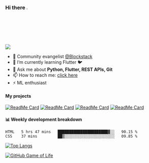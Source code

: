 ### Hi there <img src="https://camo.githubusercontent.com/35d3d11359a49bf12aebb834cc13fd81b95eff4e/68747470733a2f2f6d656469612e67697068792e636f6d2f6d656469612f6876524a434c467a6361737252346961377a2f67697068792e676966" height="2.5%" width="2.5%">

<!--
**Aman-zishan/Aman-zishan** is a ✨ _special_ ✨ repository because its `README.md` (this file) appears on your GitHub profile.-->

![](https://github-readme-stats.vercel.app/api?username=Aman-zishan&count_private=true&theme=dark&show_icons=true&include_all_commits=true)




- 🔭 Community evangelist [@Blockstack](https://www.blockstack.org/)
- 🌱 I’m currently learning Flutter :bird:
- 💬 Ask me about **Python, Flutter, REST APIs, Git**
- 📫 How to reach me: [click here](https://www.amanzishan.me)
- ⚡ ML enthusiast

#### My projects

[![ReadMe Card](https://github-readme-stats.vercel.app/api/pin/?username=Aman-zishan&repo=textextractor2.0&theme=dark)](https://github.com/Aman-zishan/textextractor2.0)
[![ReadMe Card](https://github-readme-stats.vercel.app/api/pin/?username=Aman-zishan&repo=DocScanner&theme=dark)](https://github.com/Aman-zishan/DocScanner)
[![ReadMe Card](https://github-readme-stats.vercel.app/api/pin/?username=Aman-zishan&repo=cmsDapp&theme=dark)](https://github.com/Aman-zishan/cmsDapp)
[![ReadMe Card](https://github-readme-stats.vercel.app/api/pin/?username=Aman-zishan&repo=BlackBoard&theme=dark)](https://github.com/Aman-zishan/BlackBoard)



#### :bar_chart: Weekly development breakdown

<!--START_SECTION:waka-->
```text
HTML   5 hrs 47 mins   ██████████████████████▓░░   90.15 % 
CSS    37 mins         ██▒░░░░░░░░░░░░░░░░░░░░░░   09.85 % 
```
<!--END_SECTION:waka-->

[![Top Langs](https://github-readme-stats.vercel.app/api/top-langs/?username=Aman-zishan&layout=compact&theme=dark)](https://github.com/Aman-zishan)


[![GitHub Game of Life](https://github4life.herokuapp.com/Aman-zishan.gif?z=6)](https://github.com/Aman-zishan)

